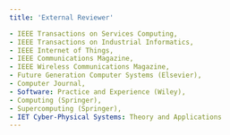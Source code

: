 ```yaml
---
title: 'External Reviewer'

- IEEE Transactions on Services Computing, 
- IEEE Transactions on Industrial Informatics, 
- IEEE Internet of Things, 
- IEEE Communications Magazine, 
- IEEE Wireless Communications Magazine, 
- Future Generation Computer Systems (Elsevier), 
- Computer Journal, 
- Software: Practice and Experience (Wiley),
- Computing (Springer), 
- Supercomputing (Springer),
- IET Cyber-Physical Systems: Theory and Applications
---
```

